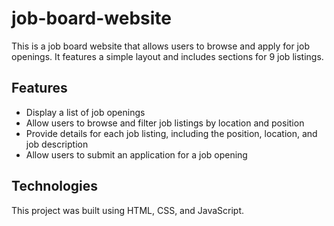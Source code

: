 # job-board-website

This is a job board website that allows users to browse and apply for job openings. It features a simple layout and includes sections for 9 job listings.

## Features
- Display a list of job openings
- Allow users to browse and filter job listings by location and position
- Provide details for each job listing, including the position, location, and job description
- Allow users to submit an application for a job opening
## Technologies
This project was built using HTML, CSS, and JavaScript.

